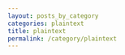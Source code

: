 ```yaml
---
layout: posts_by_category
categories: plaintext
title: plaintext 
permalink: /category/plaintext
---
```

